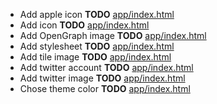 - Add apple icon __TODO__ [app/index.html](app/index.html)
- Add icon __TODO__ [app/index.html](app/index.html)
- Add OpenGraph image __TODO__ [app/index.html](app/index.html)
- Add stylesheet __TODO__ [app/index.html](app/index.html)
- Add tile image __TODO__ [app/index.html](app/index.html)
- Add twitter account __TODO__ [app/index.html](app/index.html)
- Add twitter image __TODO__ [app/index.html](app/index.html)
- Chose theme color __TODO__ [app/index.html](app/index.html)
